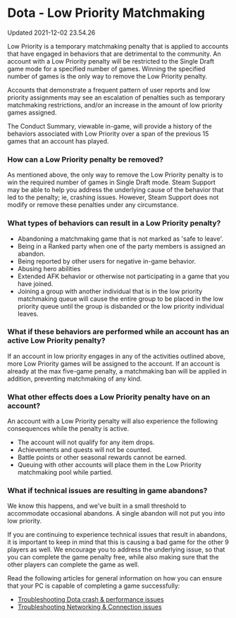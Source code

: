 # Dota - Low Priority Matchmaking
Updated 2021-12-02 23.54.26

Low Priority is a temporary matchmaking penalty that is applied to accounts that have engaged in behaviors that are detrimental to the community. An account with a Low Priority penalty will be restricted to the Single Draft game mode for a specified number of games. Winning the specified number of games is the only way to remove the Low Priority penalty.  
  
Accounts that demonstrate a frequent pattern of user reports and low priority assignments may see an escalation of penalties such as temporary matchmaking restrictions, and/or an increase in the amount of low priority games assigned.  
  
The Conduct Summary, viewable in-game, will provide a history of the behaviors associated with Low Priority over a span of the previous 15 games that an account has played.  
  
### How can a Low Priority penalty be removed?
As mentioned above, the only way to remove the Low Priority penalty is to win the required number of games in Single Draft mode. Steam Support may be able to help you address the underlying cause of the behavior that led to the penalty; ie, crashing issues. However, Steam Support does not modify or remove these penalties under any circumstance.  
  
### What types of behaviors can result in a Low Priority penalty?

* Abandoning a matchmaking game that is not marked as 'safe to leave'.
* Being in a Ranked party when one of the party members is assigned an abandon.
* Being reported by other users for negative in-game behavior.
* Abusing hero abilities
* Extended AFK behavior or otherwise not participating in a game that you have joined.
* Joining a group with another individual that is in the low priority matchmaking queue will cause the entire group to be placed in the low priority queue until the group is disbanded or the low priority individual leaves.

    
### What if these behaviors are performed while an account has an active Low Priority penalty?
If an account in low priority engages in any of the activities outlined above, more Low Priority games will be assigned to the account. If an account is already at the max five-game penalty, a matchmaking ban will be applied in addition, preventing matchmaking of any kind.  
  
### What other effects does a Low Priority penalty have on an account?
An account with a Low Priority penalty will also experience the following consequences while the penalty is active.  

* The account will not qualify for any item drops.
* Achievements and quests will not be counted.
* Battle points or other seasonal rewards cannot be earned.
* Queuing with other accounts will place them in the Low Priority matchmaking pool while partied.

    
### What if technical issues are resulting in game abandons?
We know this happens, and we've built in a small threshold to accommodate occasional abandons. A single abandon will not put you into low priority.  
  
If you are continuing to experience technical issues that result in abandons, it is important to keep in mind that this is causing a bad game for the other 9 players as well. We encourage you to address the underlying issue, so that you can complete the game penalty free, while also making sure that the other players can complete the game as well.  
  
Read the following articles for general information on how you can ensure that your PC is capable of completing a game successfully:  
  

* [Troubleshooting Dota crash & performance issues](https://help.steampowered.com/en/faqs/view/698B-5A7B-09F5-19FB)
* [Troubleshooting Networking & Connection issues](https://help.steampowered.com/en/faqs/view/74A2-3CA8-FBB5-A464)